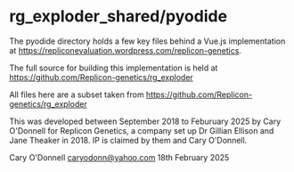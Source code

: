 # rg_exploder_shared/pyodide
 
The pyodide directory holds a few key files behind a Vue.js implementation at https://repliconevaluation.wordpress.com/replicon-genetics.

The full source for building this implementation is held at https://github.com/Replicon-genetics/rg_exploder

All files here are a subset taken from https://github.com/Replicon-genetics/rg_exploder

This was developed between September 2018 to Feburuary 2025 by Cary O'Donnell for Replicon Genetics, a company set up Dr Gillian Ellison and Jane Theaker in 2018. IP is claimed by them and Cary O'Donnell. 


Cary O'Donnell caryodonn@yahoo.com 18th February 2025 
